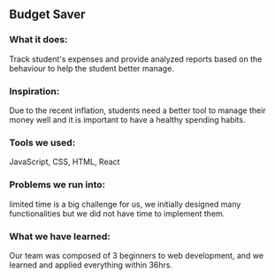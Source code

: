 ## Budget Saver

### What it does:
Track student's expenses and provide analyzed reports based on the behaviour to help the student better manage. 

### Inspiration:
Due to the recent inflation, students need a better tool to manage their money well and it is important to have a healthy spending habits.

### Tools we used:
JavaScript, CSS, HTML, React

### Problems we run into:

limited time is a big challenge for us, we initially designed many functionalities but we did not have time to implement them.

### What we have learned:
Our team was composed of 3 beginners to web development, and we learned and applied everything within 36hrs.
